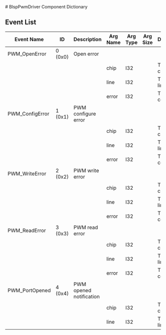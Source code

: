 <title>BlspPwmDriver Component Dictionary</title>
# BlspPwmDriver Component Dictionary



## Event List

|Event Name|ID|Description|Arg Name|Arg Type|Arg Size|Description
|---|---|---|---|---|---|---|
|PWM_OpenError|0 (0x0)|Open error| | | | |
| | | |chip|I32||The PWM chip|    
| | | |line|I32||The PWM line|    
| | | |error|I32||The error code|    
|PWM_ConfigError|1 (0x1)|PWM configure error| | | | |
| | | |chip|I32||The PWM chip|    
| | | |line|I32||The PWM line|    
| | | |error|I32||The error code|    
|PWM_WriteError|2 (0x2)|PWM write error| | | | |
| | | |chip|I32||The PWM chip|    
| | | |line|I32||The PWM line|    
| | | |error|I32||The error code|    
|PWM_ReadError|3 (0x3)|PWM read error| | | | |
| | | |chip|I32||The PWM chip|    
| | | |line|I32||The PWM line|    
| | | |error|I32||The error code|    
|PWM_PortOpened|4 (0x4)|PWM opened notification| | | | |
| | | |chip|I32||The PWM chip|    
| | | |line|I32||The PWM line|    
